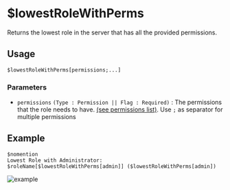 # $lowestRoleWithPerms
Returns the lowest role in the server that has all the provided permissions.

## Usage
```
$lowestRoleWithPerms[permissions;...]
```

### Parameters
- `permissions` `(Type : Permission || Flag : Required)` : The permissions that the role needs to have.  [(see permissions list)](/src/resources/permissions.md). Use `;` as separator for multiple permissions

## Example
```
$nomention
Lowest Role with Administrator:  $roleName[$lowestRoleWithPerms[admin]] ($lowestRoleWithPerms[admin])
```

![example](https://user-images.githubusercontent.com/69215413/123529558-7c73e600-d6bf-11eb-9716-9f217ac1bac0.png)
